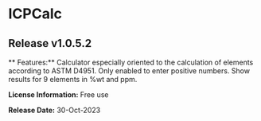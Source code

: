 # ICPCalc

## Release v1.0.5.2

** Features:**
Calculator especially oriented to the calculation of elements according to ASTM D4951.
Only enabled to enter positive numbers.
Show results for 9 elements in %wt and ppm.

**License Information:**
Free use

**Release Date:**
30-Oct-2023
